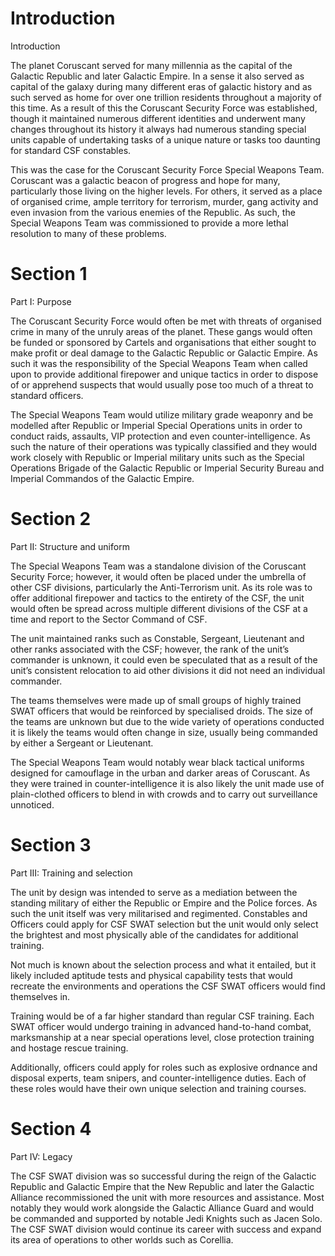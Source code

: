 # Introduction

Introduction

The planet Coruscant served for many millennia as the capital of the Galactic Republic and later Galactic Empire.
In a sense it also served as capital of the galaxy during many different eras of galactic history and as such served as home for over one trillion residents throughout a majority of this time.
As a result of this the Coruscant Security Force was established, though it maintained numerous different identities and underwent many changes throughout its history it always had numerous standing special units capable of undertaking tasks of a unique nature or tasks too daunting for standard CSF constables.

This was the case for the Coruscant Security Force Special Weapons Team.
Coruscant was a galactic beacon of progress and hope for many, particularly those living on the higher levels.
For others, it served as a place of organised crime, ample territory for terrorism, murder, gang activity and even invasion from the various enemies of the Republic.
As such, the Special Weapons Team was commissioned to provide a more lethal resolution to many of these problems.

# Section 1

Part I: Purpose

The Coruscant Security Force would often be met with threats of organised crime in many of the unruly areas of the planet.
These gangs would often be funded or sponsored by Cartels and organisations that either sought to make profit or deal damage to the Galactic Republic or Galactic Empire.
As such it was the responsibility of the Special Weapons Team when called upon to provide additional firepower and unique tactics in order to dispose of or apprehend suspects that would usually pose too much of a threat to standard officers.

The Special Weapons Team would utilize military grade weaponry and be modelled after Republic or Imperial Special Operations units in order to conduct raids, assaults, VIP protection and even counter-intelligence.
As such the nature of their operations was typically classified and they would work closely with Republic or Imperial military units such as the Special Operations Brigade of the Galactic Republic or Imperial Security Bureau and Imperial Commandos of the Galactic Empire.

# Section 2

Part II: Structure and uniform

The Special Weapons Team was a standalone division of the Coruscant Security Force; however, it would often be placed under the umbrella of other CSF divisions, particularly the Anti-Terrorism unit.
As its role was to offer additional firepower and tactics to the entirety of the CSF, the unit would often be spread across multiple different divisions of the CSF at a time and report to the Sector Command of CSF.

The unit maintained ranks such as Constable, Sergeant, Lieutenant and other ranks associated with the CSF; however, the rank of the unit’s commander is unknown, it could even be speculated that as a result of the unit’s consistent relocation to aid other divisions it did not need an individual commander.

The teams themselves were made up of small groups of highly trained SWAT officers that would be reinforced by specialised droids.
The size of the teams are unknown but due to the wide variety of operations conducted it is likely the teams would often change in size, usually being commanded by either a Sergeant or Lieutenant.

The Special Weapons Team would notably wear black tactical uniforms designed for camouflage in the urban and darker areas of Coruscant.
As they were trained in counter-intelligence it is also likely the unit made use of plain-clothed officers to blend in with crowds and to carry out surveillance unnoticed.

# Section 3

Part III: Training and selection

The unit by design was intended to serve as a mediation between the standing military of either the Republic or Empire and the Police forces.
As such the unit itself was very militarised and regimented.
Constables and Officers could apply for CSF SWAT selection but the unit would only select the brightest and most physically able of the candidates for additional training.

Not much is known about the selection process and what it entailed, but it likely included aptitude tests and physical capability tests that would recreate the environments and operations the CSF SWAT officers would find themselves in.

Training would be of a far higher standard than regular CSF training.
Each SWAT officer would undergo training in advanced hand-to-hand combat, marksmanship at a near special operations level, close protection training and hostage rescue training.

Additionally, officers could apply for roles such as explosive ordnance and disposal experts, team snipers, and counter-intelligence duties.
Each of these roles would have their own unique selection and training courses.

# Section 4

Part IV: Legacy

The CSF SWAT division was so successful during the reign of the Galactic Republic and Galactic Empire that the New Republic and later the Galactic Alliance recommissioned the unit with more resources and assistance.
Most notably they would work alongside the Galactic Alliance Guard and would be commanded and supported by notable Jedi Knights such as Jacen Solo.
The CSF SWAT division would continue its career with success and expand its area of operations to other worlds such as Corellia.

